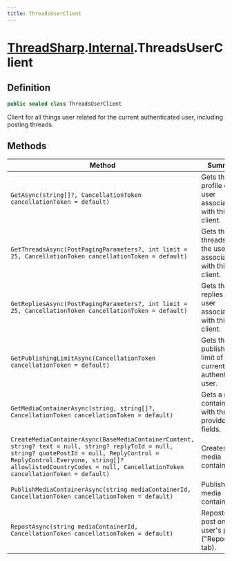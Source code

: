 ```yaml
---
title: ThreadsUserClient
---
```


# [ThreadSharp](../).[Internal](./).ThreadsUserClient

## Definition

```c#
public sealed class ThreadsUserClient
```

Client for all things user related for the current authenticated user, including posting threads.

## Methods

| Method                                                                                                                                                                                                                                                           | Summary                                                        | Return Value                                                                                                                                                               |
|------------------------------------------------------------------------------------------------------------------------------------------------------------------------------------------------------------------------------------------------------------------|----------------------------------------------------------------|----------------------------------------------------------------------------------------------------------------------------------------------------------------------------|
| `GetAsync(string[]?, CancellationToken cancellationToken = default)`                                                                                                                                                                                             | Gets the profile of the user associated with this client.      | The result, containing either the [`ThreadsProfile`](../Models/Api/ThreadsProfile) or an error.                                                                            |
| `GetThreadsAsync(PostPagingParameters?, int limit = 25, CancellationToken cancellationToken = default)`                                                                                                                                                          | Gets the threads of the user associated with this client.      | The result, containing either a list of [`ThreadsPost`](../Models/Api/ThreadsPost)s or an error.                                                                           |
| `GetRepliesAsync(PostPagingParameters?, int limit = 25, CancellationToken cancellationToken = default)`                                                                                                                                                          | Gets the replies of the user associated with this client.      | The result, containing either a list of [`ThreadsPost`](../Models/Api/ThreadsPost)s or an error.                                                                           |
| `GetPublishingLimitAsync(CancellationToken cancellationToken = default)`                                                                                                                                                                                         | Gets the publishing limit of the currently authenticated user. | The result, containing either the [`ThreadsPublishingLimitData`](../Models/Api/ThreadsPublishingLimitData) or an error.                                                    |
| `GetMediaContainerAsync(string, string[]?, CancellationToken cancellationToken = default)`                                                                                                                                                                       | Gets a media container, with the provided fields.              | The result, containing either a [`ThreadsIdContainer`](../Models/Api/ThreadsIdContainer) in which the additional fields are in its UnrecognizedData property, or an error. |
| `CreateMediaContainerAsync(BaseMediaContainerContent, string? text = null, string? replyToId = null, string? quotePostId = null, ReplyControl = ReplyControl.Everyone, string[]? allowlistedCountryCodes = null, CancellationToken cancellationToken = default)` | Creates a media container.                                     | The result, containing either a [`ThreadsIdContainer`](../Models/Api/ThreadsIdContainer) or an error.                                                                      |
| `PublishMediaContainerAsync(string mediaContainerId, CancellationToken cancellationToken = default)`                                                                                                                                                             | Publishes a media container.                                   | The result, containing either a [`ThreadsIdContainer`](../Models/Api/ThreadsIdContainer) or an error.                                                                      |
| `RepostAsync(string mediaContainerId, CancellationToken cancellationToken = default)`                                                                                                                                                                            | Reposts a post on the user's profile ("Reposts" tab).          | The result, containing either a <see cref="ThreadsIdContainer"/> or an error.                                                                                              |